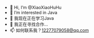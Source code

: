 - 👋 Hi, I’m @XiaoXiaoHuHu
- 👀 I’m interested in Java
- 🌱 我现在正在学习Java
- 💞️ 我正在寻找合作...
- 📫 如何联系我？12277079058@qq.com

<!---
XiaoXiaoHuHu/XiaoXiaoHuHu is a ✨ special ✨ repository because its `README.md` (this file) appears on your GitHub profile.
You can click the Preview link to take a look at your changes.
--->
